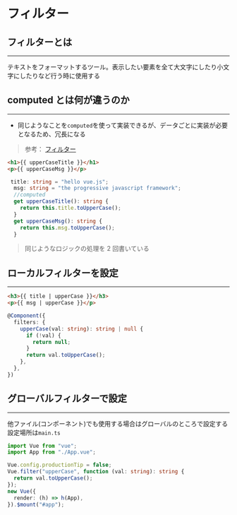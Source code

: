 # フィルター

## フィルターとは

---

テキストをフォーマットするツール。表示したい要素を全て大文字にしたり小文字にしたりなど行う時に使用する

## computed とは何が違うのか

---

- 同じようなことを`computed`を使って実装できるが、データごとに実装が必要となるため、冗長になる

> 参考： [フィルター](https://v2.ja.vuejs.org/v2/guide/filters.html)

```html
<h1>{{ upperCaseTitle }}</h1>
<p>{{ upperCaseMsg }}</p>
```

```typescript
 title: string = "hello vue.js";
  msg: string = "the progressive javascript framework";
  //computed
  get upperCaseTitle(): string {
    return this.title.toUpperCase();
  }
  get upperCaseMsg(): string {
    return this.msg.toUpperCase();
  }
```

> 同じようなロジックの処理を 2 回書いている

<div style="page-break-before:always"></div>

## ローカルフィルターを設定

---

```html
<h3>{{ title | upperCase }}</h3>
<p>{{ msg | upperCase }}</p>
```

```typescript
@Component({
  filters: {
    upperCase(val: string): string | null {
      if (!val) {
        return null;
      }
      return val.toUpperCase();
    },
  },
})
```

## グローバルフィルターで設定

---

他ファイル(コンポーネント)でも使用する場合はグローバルのところで設定する
設定場所は`main.ts`

```typescript
import Vue from "vue";
import App from "./App.vue";

Vue.config.productionTip = false;
Vue.filter("upperCase", function (val: string): string {
  return val.toUpperCase();
});
new Vue({
  render: (h) => h(App),
}).$mount("#app");
```
